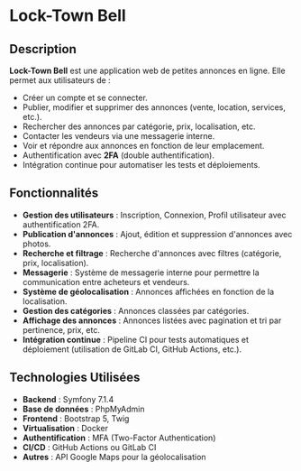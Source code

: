 # Lock-Town Bell

## Description

**Lock-Town Bell** est une application web de petites annonces en ligne. Elle permet aux utilisateurs de :
- Créer un compte et se connecter.
- Publier, modifier et supprimer des annonces (vente, location, services, etc.).
- Rechercher des annonces par catégorie, prix, localisation, etc.
- Contacter les vendeurs via une messagerie interne.
- Voir et répondre aux annonces en fonction de leur emplacement.
- Authentification avec **2FA** (double authentification).
- Intégration continue pour automatiser les tests et déploiements.

## Fonctionnalités

- **Gestion des utilisateurs** : Inscription, Connexion, Profil utilisateur avec authentification 2FA.
- **Publication d'annonces** : Ajout, édition et suppression d'annonces avec photos.
- **Recherche et filtrage** : Recherche d'annonces avec filtres (catégorie, prix, localisation).
- **Messagerie** : Système de messagerie interne pour permettre la communication entre acheteurs et vendeurs.
- **Système de géolocalisation** : Annonces affichées en fonction de la localisation.
- **Gestion des catégories** : Annonces classées par catégories.
- **Affichage des annonces** : Annonces listées avec pagination et tri par pertinence, prix, etc.
- **Intégration continue** : Pipeline CI pour tests automatiques et déploiement (utilisation de GitLab CI, GitHub Actions, etc.).

## Technologies Utilisées

- **Backend** : Symfony 7.1.4
- **Base de données** : PhpMyAdmin
- **Frontend** : Bootstrap 5, Twig
- **Virtualisation** : Docker
- **Authentification** : MFA (Two-Factor Authentication)
- **CI/CD** : GitHub Actions ou GitLab CI
- **Autres** : API Google Maps pour la géolocalisation
